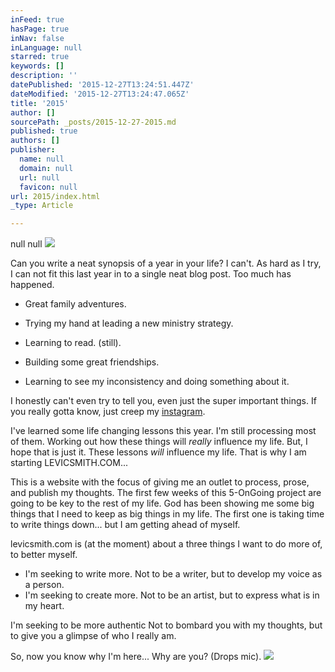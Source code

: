 ```yaml
---
inFeed: true
hasPage: true
inNav: false
inLanguage: null
starred: true
keywords: []
description: ''
datePublished: '2015-12-27T13:24:51.447Z'
dateModified: '2015-12-27T13:24:47.065Z'
title: '2015'
author: []
sourcePath: _posts/2015-12-27-2015.md
published: true
authors: []
publisher:
  name: null
  domain: null
  url: null
  favicon: null
url: 2015/index.html
_type: Article

---
```

null
null
![](https://s3-us-west-2.amazonaws.com/the-grid-img/p/872ed16a22b0465caf60c264e5bb7da0bd8eca2b.jpg)

Can you write a neat synopsis of a year in your life? I can't. As hard as I try, I can not fit this last year in to a single neat blog post. Too much has happened.  

- Great family adventures. 

- Trying my hand at leading a new ministry strategy. 

- Learning to read. (still).

- Building some great friendships. 

- Learning to see my inconsistency and doing something about it. 

I honestly can't even try to tell you, even just the super important things. If you really gotta know, just creep my [instagram][0].

I've learned some life changing lessons this year. I'm still processing most of them. Working out how these things will _really_ influence my life. But, I hope that is just it. These lessons _will_ influence my life. That is why I am starting LEVICSMITH.COM... 

This is a website with the focus of giving me an outlet to process, prose, and publish my thoughts. The first few weeks of this 5-OnGoing project are going to be key to the rest of my life. God has been showing me some big things that I need to keep as big things in my life. The first one is taking time to write things down... but I am getting ahead of myself. 

levicsmith.com is (at the moment) about a three things I want to do more of, to better myself. 

* I'm seeking to write more. Not to be a writer, but to develop my voice as a person. 
* I'm seeking to create more. Not to be an artist, but to express what is in my heart.

I'm seeking to be more authentic Not to bombard you with my thoughts, but to give you a glimpse of who I really am. 

So, now you know why I'm here... Why are you? (Drops mic).  ![](https://the-grid-user-content.s3-us-west-2.amazonaws.com/50e56f4e-f16f-4d78-9789-eb6f487d218e.JPG)

[0]: https://www.instagram.com/levicsmith/